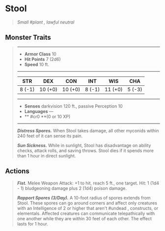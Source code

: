# Stool
>*Small #plant , lawful neutral*
## Monster Traits
>___
>- **Armor Class** 10
>- **Hit Points** 7 (2d6)
>- **Speed** 10 ft.
>___
>|STR|DEX|CON|INT|WIS|CHA|
>|:---:|:---:|:---:|:---:|:---:|:---:|
>|8 (-1)|10 (+0)|10 (+0)|8 (-1)|11 (+0)|5 (-3)|
>___
>- **Senses** darkvision 120 ft., passive Perception 10
>- **Languages** —
>- ** #cr0 **(0 or 10 XP)
>___
>***Distress Spores.*** When Stool takes damage, all other myconids within 240 feet of it can sense its pain.  
>
>***Sun Sickness.*** While in sunlight, Stool has disadvantage on ability checks, attack rolls, and saving throws. Stool dies if it spends more than 1 hour in direct sunlight.  
>
## Actions
>***Fist.*** Melee Weapon Attack: +1 to hit, reach 5 ft., one target. Hit: 1 (1d4 - 1) bludgeoning damage plus 2 (1d4) poison damage.  
>
>***Rapport Spores (3/Day).*** A 10-foot radius of spores extends from Stool. These spores can go around corners and affect only creatures with an Intelligence of 2 or higher that aren't #undead , constructs, or elementals. Affected creatures can communicate telepathically with one another while they are within 30 feet of each other. The effect lasts for 1 hour.